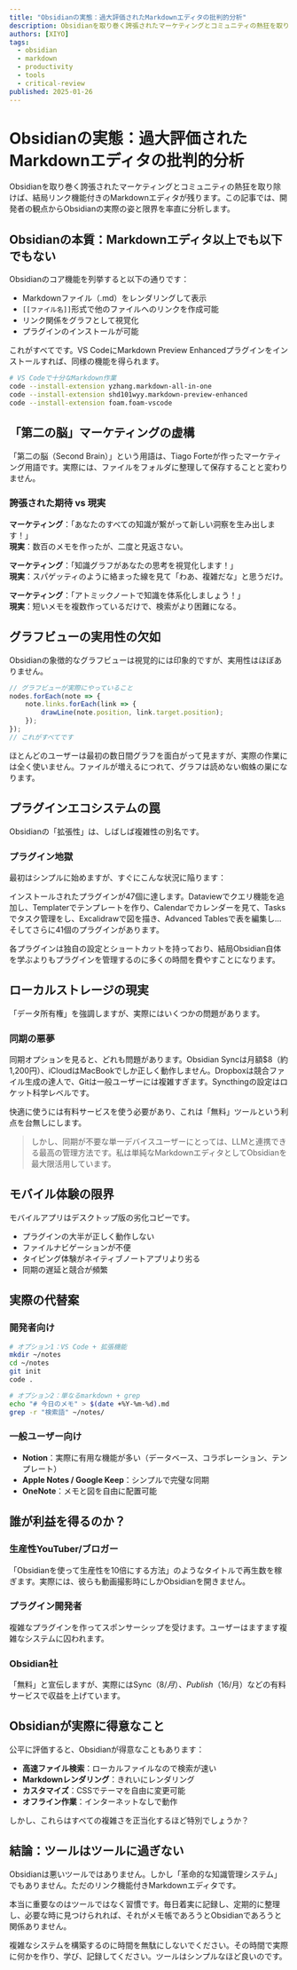 ```yaml
---
title: "Obsidianの実態：過大評価されたMarkdownエディタの批判的分析"
description: Obsidianを取り巻く誇張されたマーケティングとコミュニティの熱狂を取り除けば、結局リンク機能付きのMarkdownエディタが残ります。この記事では、開発者の観点からObsidianの実際の姿と限界を率直に分析します。
authors: [XIYO]
tags:
  - obsidian
  - markdown
  - productivity
  - tools
  - critical-review
published: 2025-01-26
---
```


# Obsidianの実態：過大評価されたMarkdownエディタの批判的分析

Obsidianを取り巻く誇張されたマーケティングとコミュニティの熱狂を取り除けば、結局リンク機能付きのMarkdownエディタが残ります。この記事では、開発者の観点からObsidianの実際の姿と限界を率直に分析します。

## Obsidianの本質：Markdownエディタ以上でも以下でもない

Obsidianのコア機能を列挙すると以下の通りです：

- Markdownファイル（.md）をレンダリングして表示
- `[[ファイル名]]`形式で他のファイルへのリンクを作成可能
- リンク関係をグラフとして視覚化
- プラグインのインストールが可能

これがすべてです。VS CodeにMarkdown Preview Enhancedプラグインをインストールすれば、同様の機能を得られます。

```bash
# VS Codeで十分なMarkdown作業
code --install-extension yzhang.markdown-all-in-one
code --install-extension shd101wyy.markdown-preview-enhanced
code --install-extension foam.foam-vscode
```

## 「第二の脳」マーケティングの虚構

「第二の脳（Second Brain）」という用語は、Tiago Forteが作ったマーケティング用語です。実際には、ファイルをフォルダに整理して保存することと変わりません。

### 誇張された期待 vs 現実

**マーケティング**：「あなたのすべての知識が繋がって新しい洞察を生み出します！」  
**現実**：数百のメモを作ったが、二度と見返さない。

**マーケティング**：「知識グラフがあなたの思考を視覚化します！」  
**現実**：スパゲッティのように絡まった線を見て「わあ、複雑だな」と思うだけ。

**マーケティング**：「アトミックノートで知識を体系化しましょう！」  
**現実**：短いメモを複数作っているだけで、検索がより困難になる。

## グラフビューの実用性の欠如

Obsidianの象徴的なグラフビューは視覚的には印象的ですが、実用性はほぼありません。

```javascript
// グラフビューが実際にやっていること
nodes.forEach(note => {
    note.links.forEach(link => {
        drawLine(note.position, link.target.position);
    });
});
// これがすべてです
```

ほとんどのユーザーは最初の数日間グラフを面白がって見ますが、実際の作業には全く使いません。ファイルが増えるにつれて、グラフは読めない蜘蛛の巣になります。

## プラグインエコシステムの罠

Obsidianの「拡張性」は、しばしば複雑性の別名です。

### プラグイン地獄

最初はシンプルに始めますが、すぐにこんな状況に陥ります：

インストールされたプラグインが47個に達します。Dataviewでクエリ機能を追加し、Templaterでテンプレートを作り、Calendarでカレンダーを見て、Tasksでタスク管理をし、Excalidrawで図を描き、Advanced Tablesで表を編集し...そしてさらに41個のプラグインがあります。

各プラグインは独自の設定とショートカットを持っており、結局Obsidian自体を学ぶよりもプラグインを管理するのに多くの時間を費やすことになります。

## ローカルストレージの現実

「データ所有権」を強調しますが、実際にはいくつかの問題があります。

### 同期の悪夢

同期オプションを見ると、どれも問題があります。Obsidian Syncは月額$8（約1,200円）、iCloudはMacBookでしか正しく動作しません。Dropboxは競合ファイル生成の達人で、Gitは一般ユーザーには複雑すぎます。Syncthingの設定はロケット科学レベルです。

快適に使うには有料サービスを使う必要があり、これは「無料」ツールという利点を台無しにします。

> しかし、同期が不要な単一デバイスユーザーにとっては、LLMと連携できる最高の管理方法です。私は単純なMarkdownエディタとしてObsidianを最大限活用しています。

## モバイル体験の限界

モバイルアプリはデスクトップ版の劣化コピーです。

- プラグインの大半が正しく動作しない
- ファイルナビゲーションが不便
- タイピング体験がネイティブノートアプリより劣る
- 同期の遅延と競合が頻繁

## 実際の代替案

### 開発者向け

```bash
# オプション1：VS Code + 拡張機能
mkdir ~/notes
cd ~/notes
git init
code .

# オプション2：単なるmarkdown + grep
echo "# 今日のメモ" > $(date +%Y-%m-%d).md
grep -r "検索語" ~/notes/
```

### 一般ユーザー向け

- **Notion**：実際に有用な機能が多い（データベース、コラボレーション、テンプレート）
- **Apple Notes / Google Keep**：シンプルで完璧な同期
- **OneNote**：メモと図を自由に配置可能

## 誰が利益を得るのか？

### 生産性YouTuber/ブロガー

「Obsidianを使って生産性を10倍にする方法」のようなタイトルで再生数を稼ぎます。実際には、彼らも動画撮影時にしかObsidianを開きません。

### プラグイン開発者

複雑なプラグインを作ってスポンサーシップを受けます。ユーザーはますます複雑なシステムに囚われます。

### Obsidian社

「無料」と宣伝しますが、実際にはSync（$8/月）、Publish（$16/月）などの有料サービスで収益を上げています。

## Obsidianが実際に得意なこと

公平に評価すると、Obsidianが得意なこともあります：

- **高速ファイル検索**：ローカルファイルなので検索が速い
- **Markdownレンダリング**：きれいにレンダリング
- **カスタマイズ**：CSSでテーマを自由に変更可能
- **オフライン作業**：インターネットなしで動作

しかし、これらはすべての複雑さを正当化するほど特別でしょうか？

## 結論：ツールはツールに過ぎない

Obsidianは悪いツールではありません。しかし「革命的な知識管理システム」でもありません。ただのリンク機能付きMarkdownエディタです。

本当に重要なのはツールではなく習慣です。毎日着実に記録し、定期的に整理し、必要な時に見つけられれば、それがメモ帳であろうとObsidianであろうと関係ありません。

複雑なシステムを構築するのに時間を無駄にしないでください。その時間で実際に何かを作り、学び、記録してください。ツールはシンプルなほど良いのです。